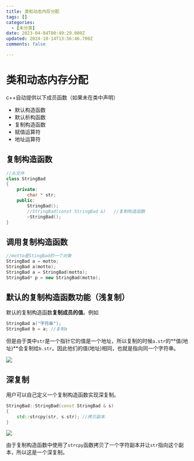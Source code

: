 ```yaml
---
title: 类和动态内存分配
tags: []
categories:
  - [未分类]
date: 2023-04-04T00:49:29.000Z
updated: 2024-10-14T13:56:46.700Z
comments: false

---
```


<!--more-->
# 类和动态内存分配

c++自动提供以下成员函数（如果未在类中声明）

+ 默认构造函数
+ 默认析构函数
+ 复制构造函数
+ 赋值运算符
+ 地址运算符

## 复制构造函数

```c++
//头文件
class StringBad
{
    private:
    	char * str;
    public:
    	StringBad();
    	//StringBad(const StringBad &)   //复制构造函数    
    	~StringBad();
}
```

## 调用复制构造函数

```c++
//motto是StingBad的一个对象
StringBad a = motto;
StringBad a(motto);
StringBad a = StringBad(motto);
StringBad* p = new StringBad(motto);
```

## 默认的复制构造函数功能（浅复制）

默认的复制构造函数**复制成员的值**。例如

```c++
StringBad a("字符串");
StringBad b = a; //复制a
```

但是由于类中`str`是一个指针它的值是一个地址，所以复制的时候`a.str`的**值(地址)**会复制给`b.str`。因此他们的值(地址)相同，也就是指向同一个字符串。

![](E:\markdown\images\imgs\复制构造函数浅复制-1585629924652.png)

## 深复制

用户可以自己定义一个复制构造函数实现深复制。

```c++
StringBad::StringBad(const StringBad & s)
{
    std::strcpy(str, s.str); //拷贝副本
}
```

![](E:\markdown\images\imgs\复制构造函数深复制.png)

由于复制构造函数中使用了`strcpy`函数拷贝了一个字符副本并让`str`指向这个副本，所以这是一个深复制。